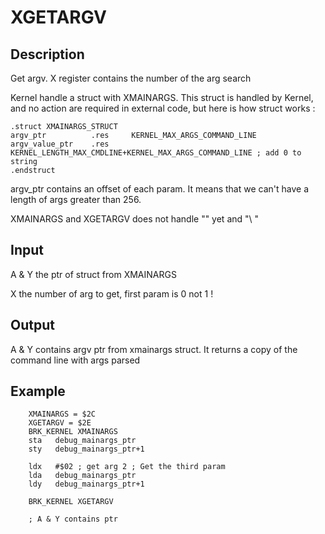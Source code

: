 # XGETARGV

## Description

Get argv. X register contains the number of the arg search

Kernel handle a struct with XMAINARGS. This struct is handled by Kernel, and no action are required in external code, but here is how struct works :

``` ca65
.struct XMAINARGS_STRUCT
argv_ptr          .res     KERNEL_MAX_ARGS_COMMAND_LINE
argv_value_ptr    .res     KERNEL_LENGTH_MAX_CMDLINE+KERNEL_MAX_ARGS_COMMAND_LINE ; add 0 to string
.endstruct
```

argv_ptr contains an offset of each param. It means that we can't have a length of args greater than 256.

XMAINARGS and XGETARGV does not handle "" yet and "\ "

## Input

A & Y the ptr of struct from XMAINARGS

X the number of arg to get, first param is 0 not 1 !

## Output

A & Y contains argv ptr from xmainargs struct. It returns a copy of the command line with args parsed

## Example

``` ca65
    XMAINARGS = $2C
    XGETARGV = $2E
    BRK_KERNEL XMAINARGS
    sta   debug_mainargs_ptr
    sty   debug_mainargs_ptr+1

    ldx   #$02 ; get arg 2 ; Get the third param
    lda   debug_mainargs_ptr
    ldy   debug_mainargs_ptr+1

    BRK_KERNEL XGETARGV

    ; A & Y contains ptr
```


